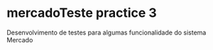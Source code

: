 # mercadoTeste practice 3
Desenvolvimento de testes para algumas funcionalidade do sistema Mercado 
